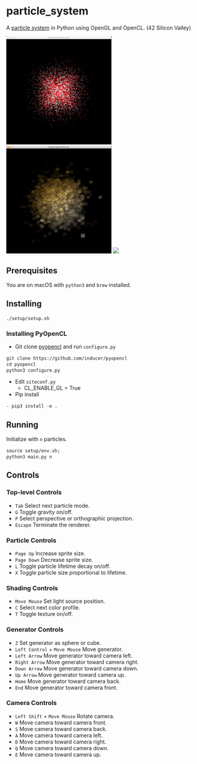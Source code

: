 # particle_system
A [particle system](https://en.wikipedia.org/wiki/Particle_system) in Python using OpenGL and OpenCL. (42 Silicon Valley)

<p float="left">
  <img src="https://github.com/ashih42/particle_system/blob/master/Screenshots/radial.gif" width="280" />
  <img src="https://github.com/ashih42/particle_system/blob/master/Screenshots/doge.gif" width="280" />
  <img src="https://github.com/ashih42/particle_system/blob/master/Screenshots/chaos.gif" width="280" />
</p>

## Prerequisites

You are on macOS with `python3` and `brew` installed.

## Installing

```
./setup/setup.sh
```

### Installing PyOpenCL

* Git clone [pyopencl](https://github.com/inducer/pyopencl) and run `configure.py`
```
git clone https://github.com/inducer/pyopencl
cd pyopencl
python3 configure.py
```
* Edit `siteconf.py`
  * CL_ENABLE_GL = True
* Pip install
```
- pip3 install -e .
```

## Running

Initialize with `n` particles.

```
source setup/env.sh;
python3 main.py n
```

## Controls

### Top-level Controls

* `Tab` Select next particle mode.
* `G` Toggle gravity on/off.
* `P` Select perspective or orthographic projection.
* `Escape` Terminate the renderer.

### Particle Controls

* `Page Up` Increase sprite size.
* `Page Down` Decrease sprite size.
* `L` Toggle particle lifetime decay on/off.
* `X` Toggle particle size proportional to lifetime.

### Shading Controls

* `Move Mouse` Set light source position.
* `C` Select next color profile.
* `T` Toggle texture on/off.

### Generator Controls

* `Z` Set generator as sphere or cube.
* `Left Control` + `Move Mouse` Move generator.
* `Left Arrow` Move generator toward camera left.
* `Right Arrow` Move generator toward camera right.
* `Down Arrow` Move generator toward camera down.
* `Up Arrow` Move generator toward camera up.
* `Home` Move generator toward camera back.
* `End` Move generator toward camera front.

### Camera Controls

* `Left Shift` + `Move Mouse` Rotate camera.
* `W` Move camera toward camera front.
* `S` Move camera toward camera back.
* `A` Move camera toward camera left.
* `D` Move camera toward camera right.
* `Q` Move camera toward camera down.
* `E` Move camera toward camera up.
